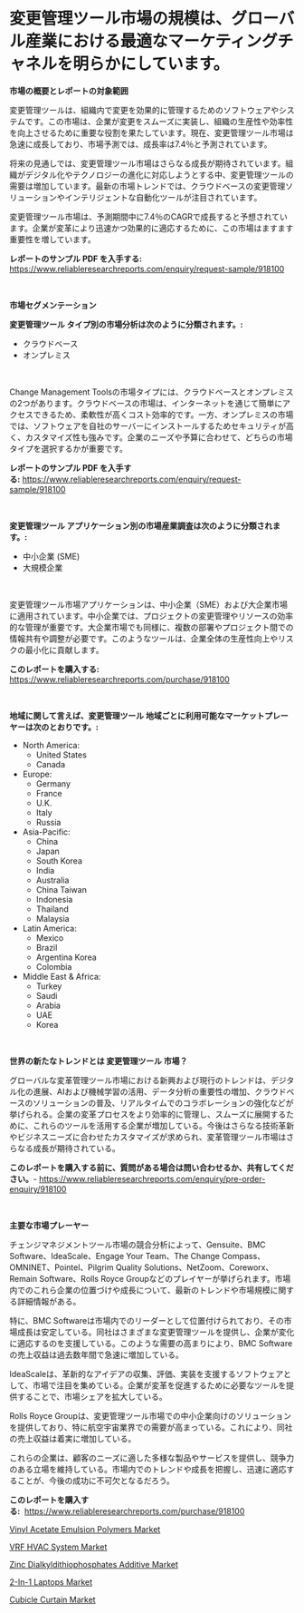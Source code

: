 <p><h1>変更管理ツール市場の規模は、グローバル産業における最適なマーケティングチャネルを明らかにしています。</h1></p><p><strong>市場の概要とレポートの対象範囲</strong></p>
<p><p>変更管理ツールは、組織内で変更を効果的に管理するためのソフトウェアやシステムです。この市場は、企業が変更をスムーズに実装し、組織の生産性や効率性を向上させるために重要な役割を果たしています。現在、変更管理ツール市場は急速に成長しており、市場予測では、成長率は7.4％と予測されています。</p><p>将来の見通しでは、変更管理ツール市場はさらなる成長が期待されています。組織がデジタル化やテクノロジーの進化に対応しようとする中、変更管理ツールの需要は増加しています。最新の市場トレンドでは、クラウドベースの変更管理ソリューションやインテリジェントな自動化ツールが注目されています。</p><p>変更管理ツール市場は、予測期間中に7.4％のCAGRで成長すると予想されています。企業が変革により迅速かつ効果的に適応するために、この市場はますます重要性を増しています。</p></p>
<p><strong>レポートのサンプル PDF を入手する:</strong> <a href="https://www.reliableresearchreports.com/enquiry/request-sample/918100">https://www.reliableresearchreports.com/enquiry/request-sample/918100</a></p>
<p>&nbsp;</p>
<p><strong>市場セグメンテーション</strong></p>
<p><strong>変更管理ツール タイプ別の市場分析は次のように分類されます。:</strong></p>
<p><ul><li>クラウドベース</li><li>オンプレミス</li></ul></p>
<p>&nbsp;</p>
<p><p>Change Management Toolsの市場タイプには、クラウドベースとオンプレミスの2つがあります。クラウドベースの市場は、インターネットを通じて簡単にアクセスできるため、柔軟性が高くコスト効率的です。一方、オンプレミスの市場では、ソフトウェアを自社のサーバーにインストールするためセキュリティが高く、カスタマイズ性も強みです。企業のニーズや予算に合わせて、どちらの市場タイプを選択するかが重要です。</p></p>
<p><strong>レポートのサンプル PDF を入手する:</strong>&nbsp;<a href="https://www.reliableresearchreports.com/enquiry/request-sample/918100">https://www.reliableresearchreports.com/enquiry/request-sample/918100</a></p>
<p>&nbsp;</p>
<p><strong> 変更管理ツール アプリケーション別の市場産業調査は次のように分類されます。:</strong></p>
<p><ul><li>中小企業 (SME)</li><li>大規模企業</li></ul></p>
<p>&nbsp;</p>
<p><p>変更管理ツール市場アプリケーションは、中小企業（SME）および大企業市場に適用されています。中小企業では、プロジェクトの変更管理やリソースの効率的な管理が重要です。大企業市場でも同様に、複数の部署やプロジェクト間での情報共有や調整が必要です。このようなツールは、企業全体の生産性向上やリスクの最小化に貢献します。</p></p>
<p><strong>このレポートを購入する:</strong>&nbsp; <a href="https://www.reliableresearchreports.com/purchase/918100">https://www.reliableresearchreports.com/purchase/918100</a></p>
<p>&nbsp;</p>
<p><strong>地域に関して言えば、変更管理ツール 地域ごとに利用可能なマーケットプレーヤーは次のとおりです。:</strong></p>
<p><ul>
    <li>
        North America:
        <ul>
            <li>United States</li>
            <li>Canada</li>
        </ul>
    </li>
    <li>
        Europe:
        <ul>
            <li>Germany</li>
            <li>France</li>
            <li>U.K.</li>
            <li>Italy</li>
            <li>Russia</li>
        </ul>
    </li>
    <li>
        Asia-Pacific:
        <ul>
            <li>China</li>
            <li>Japan</li>
            <li>South Korea</li>
            <li>India</li>
            <li>Australia</li>
            <li>China Taiwan</li>
            <li>Indonesia</li>
            <li>Thailand</li>
            <li>Malaysia</li>
        </ul>
    </li>
    <li>
        Latin America:
        <ul>
            <li>Mexico</li>
            <li>Brazil</li>
            <li>Argentina Korea</li>
            <li>Colombia</li>
        </ul>
    </li>
    <li>
        Middle East & Africa:
        <ul>
            <li>Turkey</li>
            <li>Saudi</li>
            <li>Arabia</li>
            <li>UAE</li>
            <li>Korea</li>
        </ul>
    </li>
    </ul></p>
<p>&nbsp;</p>
<p><strong>世界の新たなトレンドとは 変更管理ツール 市場？</strong></p>
<p><p>グローバルな変革管理ツール市場における新興および現行のトレンドは、デジタル化の進展、AIおよび機械学習の活用、データ分析の重要性の増加、クラウドベースのソリューションの普及、リアルタイムでのコラボレーションの強化などが挙げられる。企業の変革プロセスをより効率的に管理し、スムーズに展開するために、これらのツールを活用する企業が増加している。今後はさらなる技術革新やビジネスニーズに合わせたカスタマイズが求められ、変革管理ツール市場はさらなる成長が期待されている。</p></p>
<p><strong>このレポートを購入する前に、質問がある場合は問い合わせるか、共有してください。</strong>- <a href="https://www.reliableresearchreports.com/enquiry/pre-order-enquiry/918100">https://www.reliableresearchreports.com/enquiry/pre-order-enquiry/918100</a></p>
<p>&nbsp;</p>
<p><strong>主要な市場プレーヤー</strong></p>
<p><p>チェンジマネジメントツール市場の競合分析によって、Gensuite、BMC Software、IdeaScale、Engage Your Team、The Change Compass、OMNINET、Pointel、Pilgrim Quality Solutions、NetZoom、Coreworx、Remain Software、Rolls Royce Groupなどのプレイヤーが挙げられます。市場内でのこれら企業の位置づけや成長について、最新のトレンドや市場規模に関する詳細情報がある。</p><p>特に、BMC Softwareは市場内でのリーダーとして位置付けられており、その市場成長は安定している。同社はさまざまな変更管理ツールを提供し、企業が変化に適応するのを支援している。このような需要の高まりにより、BMC Softwareの売上収益は過去数年間で急速に増加している。</p><p>IdeaScaleは、革新的なアイデアの収集、評価、実装を支援するソフトウェアとして、市場で注目を集めている。企業が変革を促進するために必要なツールを提供することで、市場シェアを拡大している。</p><p>Rolls Royce Groupは、変更管理ツール市場での中小企業向けのソリューションを提供しており、特に航空宇宙業界での需要が高まっている。これにより、同社の売上収益は着実に増加している。</p><p>これらの企業は、顧客のニーズに適した多様な製品やサービスを提供し、競争力のある立場を維持している。市場内でのトレンドや成長を把握し、迅速に適応することが、今後の成功に不可欠となるだろう。</p></p>
<p><strong>このレポートを購入する:</strong>&nbsp;&nbsp;<a href="https://www.reliableresearchreports.com/purchase/918100">https://www.reliableresearchreports.com/purchase/918100</a></p>
<p><p><a href="https://view.publitas.com/reportprime-1/vinyl-acetate-emulsion-polymers-market-research-report-provides-critical-insights-that-can-help-shape-business-development-and-investment-strategies/">Vinyl Acetate Emulsion Polymers Market</a></p><p><a href="https://github.com/brentleyjimmiealvaradoz4l1rea/Market-Research-Report-List-1/blob/main/vrf-hvac-system-market.md">VRF HVAC System Market</a></p><p><a href="https://view.publitas.com/reportprime-1/decoding-the-zinc-dialkyldithiophosphates-additive-market-a-deep-dive-into-the-latest-market-trends-market-segmentation-and-competitive-analysis/">Zinc Dialkyldithiophosphates Additive Market</a></p><p><a href="https://woozy-pyroraptor-a1f.notion.site/2-In-1-Laptops-Market-with-the-goal-of-estimating-the-market-size-and-future-growth-potential-of-var-cfd14417e9ff4a1a92be316ece3ab6b0">2-In-1 Laptops Market</a></p><p><a href="https://github.com/eeaveuhhh/Market-Research-Report-List-1/blob/main/cubicle-curtain-market.md">Cubicle Curtain Market</a></p></p>